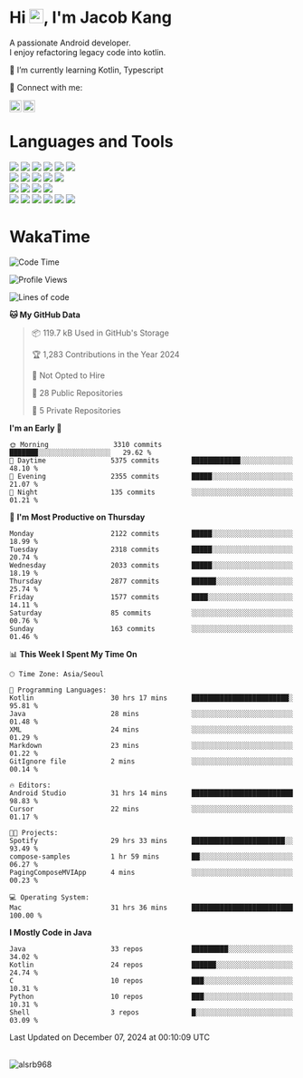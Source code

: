 # Hi <img src="https://media.giphy.com/media/hvRJCLFzcasrR4ia7z/giphy.gif" width="25px">, I'm Jacob Kang
A passionate Android developer.
</br>
I enjoy refactoring legacy code into kotlin.

🌱 I’m currently learning Kotlin, Typescript

🤝 Connect with me:

<a href="https://www.linkedin.com/in/minkyu-kang-b7477b1b2/"><img align="left" src="https://raw.githubusercontent.com/yushi1007/yushi1007/main/images/linkedin.svg" alt="Minkyu Kang | LinkedIn" width="21px"/></a>
<a href="https://www.instagram.com/_jacob_kang/"><img align="left" src="https://raw.githubusercontent.com/yushi1007/yushi1007/main/images/instagram.svg" alt="Jacob Kang | Instagram" width="21px"/></a>

</br>

# Languages and Tools

<div align="left">
<img src="https://img.shields.io/badge/java-007396?logo=java&logoColor=white"/>
<img src="https://img.shields.io/badge/kotlin-7F52FF?logo=kotlin&logoColor=white"/>
<img src="https://img.shields.io/badge/python-3776AB?logo=python&logoColor=white"/>
<img src="https://img.shields.io/badge/bash shell-4EAA25?logo=gnubash&logoColor=white"/>
<img src="https://img.shields.io/badge/c-A8B9CC?logo=c&logoColor=white"/>
<img src="https://img.shields.io/badge/c++-00599C?logo=c%2b%2b&logoColor=white"/>
</div>
<div align="left">
<img src="https://img.shields.io/badge/git-F05032?logo=git&logoColor=white"/>
<img src="https://img.shields.io/badge/github-181717?logo=github&logoColor=white"/>
<img src="https://img.shields.io/badge/mysql-4479A1?logo=mysql&logoColor=white"/>
<img src="https://img.shields.io/badge/sqlite-003B57?logo=sqlite&logoColor=white"/>
<img src="https://img.shields.io/badge/amazon AWS-232F3E?logo=amazonaws&logoColor=white"/>
</div>
<div align="left">
<img src="https://img.shields.io/badge/android-3DDC84?logo=android&logoColor=white"/>
<img src="https://img.shields.io/badge/linux-FCC624?logo=linux&logoColor=white"/>
<img src="https://img.shields.io/badge/flask-000000?logo=flask&logoColor=white"/>
<img src="https://img.shields.io/badge/arduino-00979D?logo=arduino&logoColor=white"/>
</div>
<div align="left">
<img src="https://img.shields.io/badge/slack-4A154B?logo=slack&logoColor=white"/>
<img src="https://img.shields.io/badge/notion-000000?logo=notion&logoColor=white"/>
<img src="https://img.shields.io/badge/jira-0052CC?logo=jira&logoColor=white"/>
<img src="https://img.shields.io/badge/postman-FF6C37?logo=postman&logoColor=white"/>
<img src="https://img.shields.io/badge/intellij-000000?logo=intellijidea&logoColor=white"/>
<img src="https://img.shields.io/badge/pycharm-000000?logo=pycharm&logoColor=white"/>
</div>

# WakaTime

<!--START_SECTION:waka-->
![Code Time](http://img.shields.io/badge/Code%20Time-4%2C483%20hrs%203%20mins-blue)

![Profile Views](http://img.shields.io/badge/Profile%20Views-0-blue)

![Lines of code](https://img.shields.io/badge/From%20Hello%20World%20I%27ve%20Written-5.3%20million%20lines%20of%20code-blue)

**🐱 My GitHub Data** 

> 📦 119.7 kB Used in GitHub's Storage 
 > 
> 🏆 1,283 Contributions in the Year 2024
 > 
> 🚫 Not Opted to Hire
 > 
> 📜 28 Public Repositories 
 > 
> 🔑 5 Private Repositories 
 > 
**I'm an Early 🐤** 

```text
🌞 Morning                3310 commits        ███████░░░░░░░░░░░░░░░░░░   29.62 % 
🌆 Daytime                5375 commits        ████████████░░░░░░░░░░░░░   48.10 % 
🌃 Evening                2355 commits        █████░░░░░░░░░░░░░░░░░░░░   21.07 % 
🌙 Night                  135 commits         ░░░░░░░░░░░░░░░░░░░░░░░░░   01.21 % 
```
📅 **I'm Most Productive on Thursday** 

```text
Monday                   2122 commits        █████░░░░░░░░░░░░░░░░░░░░   18.99 % 
Tuesday                  2318 commits        █████░░░░░░░░░░░░░░░░░░░░   20.74 % 
Wednesday                2033 commits        █████░░░░░░░░░░░░░░░░░░░░   18.19 % 
Thursday                 2877 commits        ██████░░░░░░░░░░░░░░░░░░░   25.74 % 
Friday                   1577 commits        ████░░░░░░░░░░░░░░░░░░░░░   14.11 % 
Saturday                 85 commits          ░░░░░░░░░░░░░░░░░░░░░░░░░   00.76 % 
Sunday                   163 commits         ░░░░░░░░░░░░░░░░░░░░░░░░░   01.46 % 
```


📊 **This Week I Spent My Time On** 

```text
🕑︎ Time Zone: Asia/Seoul

💬 Programming Languages: 
Kotlin                   30 hrs 17 mins      ████████████████████████░   95.81 % 
Java                     28 mins             ░░░░░░░░░░░░░░░░░░░░░░░░░   01.48 % 
XML                      24 mins             ░░░░░░░░░░░░░░░░░░░░░░░░░   01.29 % 
Markdown                 23 mins             ░░░░░░░░░░░░░░░░░░░░░░░░░   01.22 % 
GitIgnore file           2 mins              ░░░░░░░░░░░░░░░░░░░░░░░░░   00.14 % 

🔥 Editors: 
Android Studio           31 hrs 14 mins      █████████████████████████   98.83 % 
Cursor                   22 mins             ░░░░░░░░░░░░░░░░░░░░░░░░░   01.17 % 

🐱‍💻 Projects: 
Spotify                  29 hrs 33 mins      ███████████████████████░░   93.49 % 
compose-samples          1 hr 59 mins        ██░░░░░░░░░░░░░░░░░░░░░░░   06.27 % 
PagingComposeMVIApp      4 mins              ░░░░░░░░░░░░░░░░░░░░░░░░░   00.23 % 

💻 Operating System: 
Mac                      31 hrs 36 mins      █████████████████████████   100.00 % 
```

**I Mostly Code in Java** 

```text
Java                     33 repos            █████████░░░░░░░░░░░░░░░░   34.02 % 
Kotlin                   24 repos            ██████░░░░░░░░░░░░░░░░░░░   24.74 % 
C                        10 repos            ███░░░░░░░░░░░░░░░░░░░░░░   10.31 % 
Python                   10 repos            ███░░░░░░░░░░░░░░░░░░░░░░   10.31 % 
Shell                    3 repos             █░░░░░░░░░░░░░░░░░░░░░░░░   03.09 % 
```




 Last Updated on December 07, 2024 at 00:10:09 UTC
<!--END_SECTION:waka-->

</br>

<div align="left">
<img align="left" src="https://github-readme-stats.vercel.app/api/top-langs?username=alsrb968&show_icons=true&locale=en&layout=compact&theme=dark" alt="alsrb968" />
</div>
